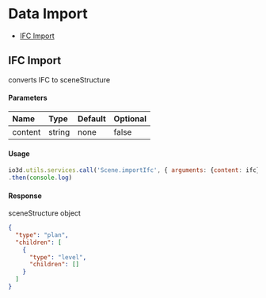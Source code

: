 # Data Import
* [IFC Import](#ifc-import)

## IFC Import

converts IFC to sceneStructure

#### Parameters

| Name | Type    | Default | Optional |
| :------------- | :------------- | :------------- | :------------- |
| content | string       | none       | false|

#### Usage

```js
io3d.utils.services.call('Scene.importIfc', { arguments: {content: ifc}})
.then(console.log)
```

#### Response

sceneStructure object

```json
{
  "type": "plan",
  "children": [
    {
      "type": "level",
      "children": []
    }
  ]
}
```
